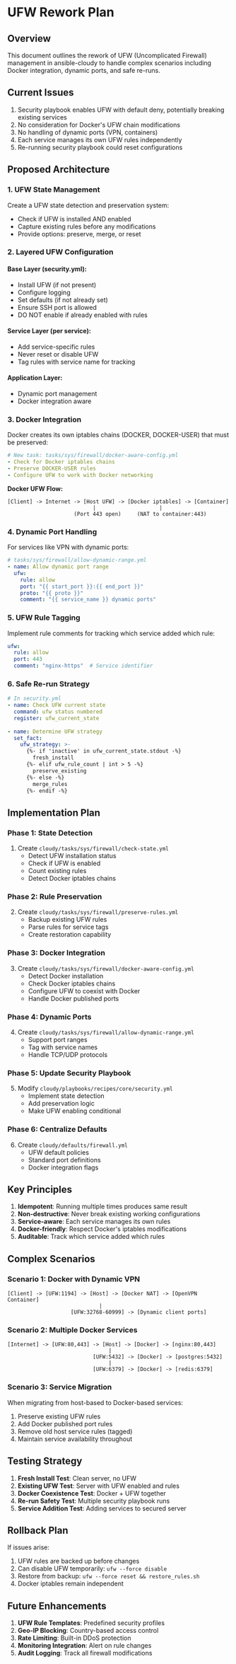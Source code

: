 # UFW Rework Plan

## Overview
This document outlines the rework of UFW (Uncomplicated Firewall) management in ansible-cloudy to handle complex scenarios including Docker integration, dynamic ports, and safe re-runs.

## Current Issues
1. Security playbook enables UFW with default deny, potentially breaking existing services
2. No consideration for Docker's UFW chain modifications  
3. No handling of dynamic ports (VPN, containers)
4. Each service manages its own UFW rules independently
5. Re-running security playbook could reset configurations

## Proposed Architecture

### 1. UFW State Management
Create a UFW state detection and preservation system:
- Check if UFW is installed AND enabled
- Capture existing rules before any modifications
- Provide options: preserve, merge, or reset

### 2. Layered UFW Configuration

#### Base Layer (security.yml):
- Install UFW (if not present)
- Configure logging
- Set defaults (if not already set)
- Ensure SSH port is allowed
- DO NOT enable if already enabled with rules

#### Service Layer (per service):
- Add service-specific rules
- Never reset or disable UFW
- Tag rules with service name for tracking

#### Application Layer:
- Dynamic port management
- Docker integration aware

### 3. Docker Integration
Docker creates its own iptables chains (DOCKER, DOCKER-USER) that must be preserved:

```yaml
# New task: tasks/sys/firewall/docker-aware-config.yml
- Check for Docker iptables chains
- Preserve DOCKER-USER rules
- Configure UFW to work with Docker networking
```

**Docker UFW Flow:**
```
[Client] -> Internet -> [Host UFW] -> [Docker iptables] -> [Container]
                           |                    |
                     (Port 443 open)     (NAT to container:443)
```

### 4. Dynamic Port Handling
For services like VPN with dynamic ports:

```yaml
# tasks/sys/firewall/allow-dynamic-range.yml
- name: Allow dynamic port range
  ufw:
    rule: allow
    port: "{{ start_port }}:{{ end_port }}"
    proto: "{{ proto }}"
    comment: "{{ service_name }} dynamic ports"
```

### 5. UFW Rule Tagging
Implement rule comments for tracking which service added which rule:

```yaml
ufw:
  rule: allow
  port: 443
  comment: "nginx-https"  # Service identifier
```

### 6. Safe Re-run Strategy

```yaml
# In security.yml
- name: Check UFW current state
  command: ufw status numbered
  register: ufw_current_state
  
- name: Determine UFW strategy
  set_fact:
    ufw_strategy: >-
      {%- if 'inactive' in ufw_current_state.stdout -%}
        fresh_install
      {%- elif ufw_rule_count | int > 5 -%}
        preserve_existing
      {%- else -%}
        merge_rules
      {%- endif -%}
```

## Implementation Plan

### Phase 1: State Detection
1. Create `cloudy/tasks/sys/firewall/check-state.yml`
   - Detect UFW installation status
   - Check if UFW is enabled
   - Count existing rules
   - Detect Docker iptables chains

### Phase 2: Rule Preservation
2. Create `cloudy/tasks/sys/firewall/preserve-rules.yml`
   - Backup existing UFW rules
   - Parse rules for service tags
   - Create restoration capability

### Phase 3: Docker Integration
3. Create `cloudy/tasks/sys/firewall/docker-aware-config.yml`
   - Detect Docker installation
   - Check Docker iptables chains
   - Configure UFW to coexist with Docker
   - Handle Docker published ports

### Phase 4: Dynamic Ports
4. Create `cloudy/tasks/sys/firewall/allow-dynamic-range.yml`
   - Support port ranges
   - Tag with service names
   - Handle TCP/UDP protocols

### Phase 5: Update Security Playbook
5. Modify `cloudy/playbooks/recipes/core/security.yml`
   - Implement state detection
   - Add preservation logic
   - Make UFW enabling conditional

### Phase 6: Centralize Defaults
6. Create `cloudy/defaults/firewall.yml`
   - UFW default policies
   - Standard port definitions
   - Docker integration flags

## Key Principles

1. **Idempotent**: Running multiple times produces same result
2. **Non-destructive**: Never break existing working configurations  
3. **Service-aware**: Each service manages its own rules
4. **Docker-friendly**: Respect Docker's iptables modifications
5. **Auditable**: Track which service added which rules

## Complex Scenarios

### Scenario 1: Docker with Dynamic VPN
```
[Client] -> [UFW:1194] -> [Host] -> [Docker NAT] -> [OpenVPN Container]
                             |
                    [UFW:32768-60999] -> [Dynamic client ports]
```

### Scenario 2: Multiple Docker Services
```
[Internet] -> [UFW:80,443] -> [Host] -> [Docker] -> [nginx:80,443]
                                |
                           [UFW:5432] -> [Docker] -> [postgres:5432]
                                |  
                           [UFW:6379] -> [Docker] -> [redis:6379]
```

### Scenario 3: Service Migration
When migrating from host-based to Docker-based services:
1. Preserve existing UFW rules
2. Add Docker published port rules
3. Remove old host service rules (tagged)
4. Maintain service availability throughout

## Testing Strategy

1. **Fresh Install Test**: Clean server, no UFW
2. **Existing UFW Test**: Server with UFW enabled and rules
3. **Docker Coexistence Test**: Docker + UFW together
4. **Re-run Safety Test**: Multiple security playbook runs
5. **Service Addition Test**: Adding services to secured server

## Rollback Plan

If issues arise:
1. UFW rules are backed up before changes
2. Can disable UFW temporarily: `ufw --force disable`
3. Restore from backup: `ufw --force reset && restore_rules.sh`
4. Docker iptables remain independent

## Future Enhancements

1. **UFW Rule Templates**: Predefined security profiles
2. **Geo-IP Blocking**: Country-based access control
3. **Rate Limiting**: Built-in DDoS protection
4. **Monitoring Integration**: Alert on rule changes
5. **Audit Logging**: Track all firewall modifications